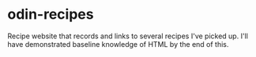 # odin-recipes
Recipe website that records and links to several recipes I've picked up.
I'll have demonstrated baseline knowledge of HTML by the end of this.